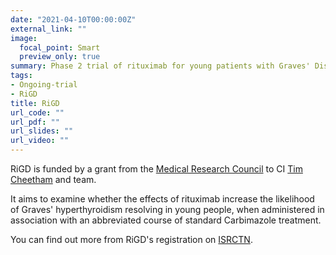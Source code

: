 ```yaml
---
date: "2021-04-10T00:00:00Z"
external_link: ""
image:
  focal_point: Smart
  preview_only: true
summary: Phase 2 trial of rituximab for young patients with Graves' Disease.
tags:
- Ongoing-trial
- RiGD
title: RiGD
url_code: ""
url_pdf: ""
url_slides: ""
url_video: ""
---
```


RiGD is funded by a grant from the [Medical Research Council](https://mrc.ukri.org/) to CI [Tim Cheetham](https://www.ncl.ac.uk/medical-sciences/people/profile/timothycheetham.html) and team.

It aims to examine whether the effects of rituximab increase the likelihood of Graves' hyperthyroidism resolving in young people, when administered in association with an abbreviated course of standard Carbimazole treatment.

You can find out more from RiGD's registration on [ISRCTN](https://doi.org/10.1186/ISRCTN20381716).
